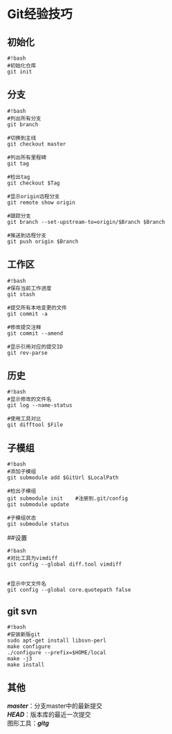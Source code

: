 # Git经验技巧

## 初始化
```
#!bash
#初始化仓库
git init
```

## 分支
```
#!bash
#列出所有分支
git branch

#切换到主线
git checkout master

#列出所有里程碑
git tag

#检出tag
git checkout $Tag

#显示origin远程分支
git remote show origin

#跟踪分支
git branch --set-upstream-to=origin/$Branch $Branch

#推送到远程分支
git push origin $Branch

```

## 工作区
```
#!bash
#保存当前工作进度
git stash

#提交所有本地变更的文件
git commit -a  

#修改提交注释
git commit --amend  

#显示引用对应的提交ID
git rev-parse  
```

## 历史
```
#!bash
#显示修改的文件名
git log --name-status

#使用工具对比
git difftool $File
```

## 子模组
```
#!bash
#添加子模组
git submodule add $GitUrl $LocalPath

#检出子模组
git submodule init    #注册到.git/config
git submodule update

#子模组状态
git submodule status
```

##设置
```
#!bash
#对比工具为vimdiff
git config --global diff.tool vimdiff


#显示中文文件名
git config --global core.quotepath false
```

## git svn
```
#!bash
#安装新版git
sudo apt-get install libsvn-perl
make configure
./configure --prefix=$HOME/local
make -j3
make install
```
## 其他
***master***：分支master中的最新提交  
***HEAD***：版本库的最近一次提交  
图形工具：***gitg***